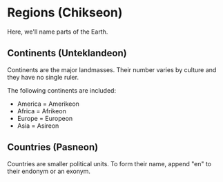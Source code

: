 # Regions (Chikseon)
Here, we'll name parts of the Earth.

## Continents (Unteklandeon)
Continents are the major landmasses. Their number varies by culture and they have no single ruler.

The following continents are included:

- America = Amerikeon
- Africa = Afrikeon
- Europe = Europeon
- Asia = Asireon

## Countries (Pasneon)
Countries are smaller political units. To form their name, append "en" to their endonym or an exonym.
